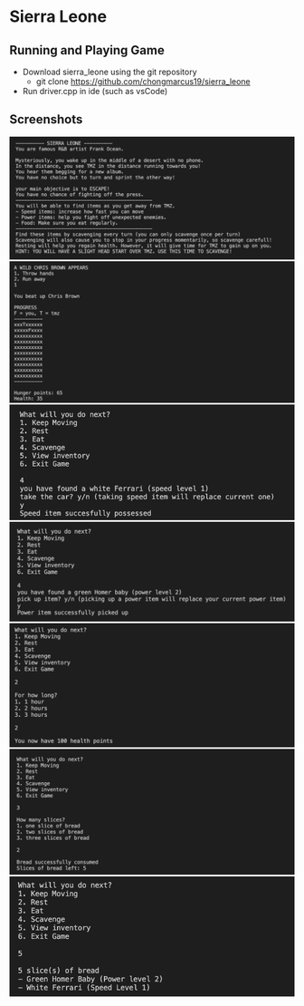 # Sierra Leone

## Running and Playing Game
* Download sierra_leone using the git repository
  * git clone https://github.com/chongmarcus19/sierra_leone
* Run driver.cpp in ide (such as vsCode)

## Screenshots
<img src="screenshots/Screen Shot 2022-11-20 at 4.51.11 PM.png">
<img src="screenshots/Screen Shot 2022-11-20 at 4.18.29 PM.png">
<img src="screenshots/Screen Shot 2022-11-20 at 4.11.33 PM.png">
<img src="screenshots/Screen Shot 2022-11-20 at 4.12.22 PM.png">
<img src="screenshots/Screen Shot 2022-11-20 at 4.12.46 PM.png">
<img src="screenshots/Screen Shot 2022-11-20 at 4.13.05 PM.png">
<img src="screenshots/Screen Shot 2022-11-20 at 4.13.41 PM.png">
